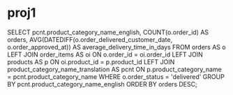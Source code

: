 # proj1
SELECT 
    pcnt.product_category_name_english,
    COUNT(o.order_id) AS orders,
    AVG(DATEDIFF(o.order_delivered_customer_date, o.order_approved_at)) AS average_delivery_time_in_days
FROM
    orders AS o
        LEFT JOIN
    order_items AS oi ON o.order_id = oi.order_id
        LEFT JOIN
    products AS p ON oi.product_id = p.product_id
        LEFT JOIN
    product_category_name_translation AS pcnt ON p.product_category_name = pcnt.product_category_name
WHERE
    o.order_status = 'delivered'
GROUP BY pcnt.product_category_name_english
ORDER BY orders DESC;
